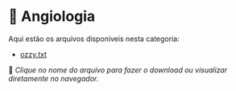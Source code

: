 # 📂 Angiologia

Aqui estão os arquivos disponíveis nesta categoria:

- [ozzy.txt](ozzy.txt)

📌 *Clique no nome do arquivo para fazer o download ou visualizar diretamente no navegador.*
